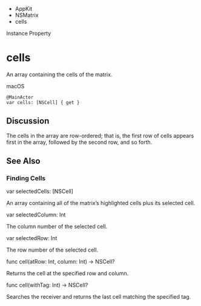 

- AppKit
- NSMatrix
-  cells 

Instance Property

# cells

An array containing the cells of the matrix.

macOS

``` source
@MainActor
var cells: [NSCell] { get }
```

## Discussion

The cells in the array are row-ordered; that is, the first row of cells appears first in the array, followed by the second row, and so forth.

## See Also

### Finding Cells

var selectedCells: [NSCell]

An array containing all of the matrix’s highlighted cells plus its selected cell.

var selectedColumn: Int

The column number of the selected cell.

var selectedRow: Int

The row number of the selected cell.

func cell(atRow: Int, column: Int) -> NSCell?

Returns the cell at the specified row and column.

func cell(withTag: Int) -> NSCell?

Searches the receiver and returns the last cell matching the specified tag.

